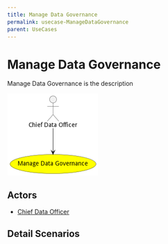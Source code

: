 ```yaml
---
title: Manage Data Governance
permalink: usecase-ManageDataGovernance
parent: UseCases
---
```

# Manage Data Governance

Manage Data Governance is the description

![Activities Diagram](./Activities.png)

## Actors

* [Chief Data Officer](actor-cdo)











## Detail Scenarios





